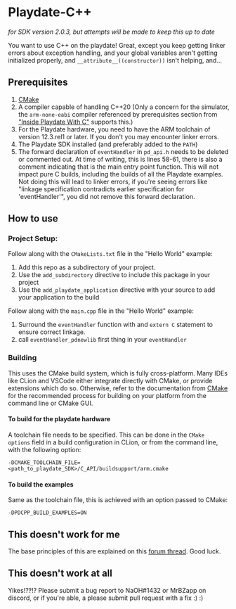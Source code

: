 # Playdate-C++

*for SDK version 2.0.3, but attempts will be made to keep this up to date*

You want to use C++ on the playdate! Great, except you keep getting linker
errors about exception handling, and your global variables aren't getting
initialized properly, and `__attribute__((constructor))` isn't helping, and...

## Prerequisites
1. [CMake](https://cmake.org/download/)
2. A compiler capable of handling C++20 (Only a concern for the simulator, the
   `arm-none-eabi` compiler referenced by prerequisites section from
   ["Inside Playdate With C"](https://sdk.play.date/2.0.3/Inside%20Playdate%20with%20C.html)
   supports this.)
3. For the Playdate hardware, you need to have the ARM toolchain of version
   12.3.rel1 or later. If you don't you may encounter linker errors.
4. The Playdate SDK installed (and preferably added to the `PATH`)
5. The forward declaration of `eventHandler` in `pd_api.h` needs to be deleted 
   or commented out. At time of writing, this is lines 58-61, there is also a
   comment indicating that is the main entry point function. This will not 
   impact pure C builds, including the builds of all the Playdate examples. Not
   doing this will lead to linker errors, if you're seeing errors like "linkage
   specification contradicts earlier specification for 'eventHandler'", you did
   not remove this forward declaration.

## How to use
### Project Setup:
Follow along with the `CMakeLists.txt` file in the "Hello World" example:
1. Add this repo as a subdirectory of your project.
2. Use the `add_subdirectory` directive to include this package in your project
3. Use the `add_playdate_application` directive with your source to add your
   application to the build

Follow along with the `main.cpp` file in the "Hello World" example:
1. Surround the `eventHandler` function with and `extern C` statement to ensure
   correct linkage.
2. call `eventHandler_pdnewlib` first thing in your `eventHandler`

### Building
This uses the CMake build system, which is fully cross-platform. Many IDEs like
CLion and VSCode either integrate directly with CMake, or provide extensions
which do so. Otherwise, refer to the documentation from [CMake](https://cmake.org/runningcmake/)
for the recommended process for building on your platform from the command line
or CMake GUI.

#### To build for the playdate hardware
A toolchain file needs to be specified. This can be done in the `CMake options`
field in a build configuration in CLion, or from the command line, with the
following option:
```
-DCMAKE_TOOLCHAIN_FILE=<path_to_playdate_SDK>/C_API/buildsupport/arm.cmake
```

#### To build the examples
Same as the toolchain file, this is achieved with an option passed to CMake:
```
-DPDCPP_BUILD_EXAMPLES=ON
```

## This doesn't work for me
The base principles of this are explained on this [forum thread](https://devforum.play.date/t/cpp-guide-c-on-playdate/5085). 
Good luck.

## This doesn't work at all
Yikes!?‽!? Please submit a bug report to NaOH#1432 or MrBZapp on discord, or if
you're able, a please submit pull request with a fix :) :)
